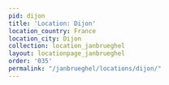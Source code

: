 ```yaml
---
pid: dijon
title: 'Location: Dijon'
location_country: France
location_city: Dijon
collection: location_janbrueghel
layout: locationpage_janbrueghel
order: '035'
permalink: "/janbrueghel/locations/dijon/"
---
```

